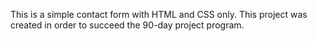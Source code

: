 This is a simple contact form with HTML and CSS only. This project was created in order to succeed the 90-day project program.
